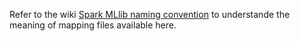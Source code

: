 Refer to the wiki [Spark MLlib naming convention](https://github.com/fcproj/BIGBIOCL/wiki/Spark-MLlib-naming-convention) to understande the meaning of mapping files available here.
